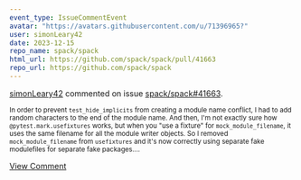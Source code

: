 ```yaml
---
event_type: IssueCommentEvent
avatar: "https://avatars.githubusercontent.com/u/71396965?"
user: simonLeary42
date: 2023-12-15
repo_name: spack/spack
html_url: https://github.com/spack/spack/pull/41663
repo_url: https://github.com/spack/spack
---
```


<a href='https://github.com/simonLeary42' target='_blank'>simonLeary42</a> commented on issue <a href='https://github.com/spack/spack/pull/41663' target='_blank'>spack/spack#41663</a>.

<small>In order to prevent `test_hide_implicits` from creating a module name conflict, I had to add random characters to the end of the module name. And then, I'm not exactly sure how `@pytest.mark.usefixtures` works, but when you "use a fixture" for `mock_module_filename`, it uses the same filename for all the module writer objects. So I removed `mock_module_filename` from `usefixtures` and it's now correctly using separate fake modulefiles for separate fake packages....</small>

<a href='https://github.com/spack/spack/pull/41663' target='_blank'>View Comment</a>